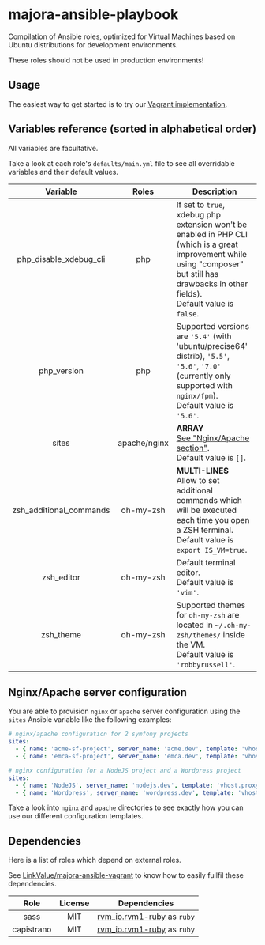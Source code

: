 # majora-ansible-playbook

Compilation of Ansible roles, optimized for Virtual Machines based on Ubuntu distributions for development environments.

These roles should not be used in production environments!



## Usage

The easiest way to get started is to try our [Vagrant implementation](https://github.com/LinkValue/majora-ansible-vagrant).



## Variables reference (sorted in alphabetical order)

All variables are facultative.

Take a look at each role's `defaults/main.yml` file to see all overridable variables and their default values. 

| Variable    | Roles       | Description |
|:-----------:|:-----------:|-------------|
| php_disable_xdebug_cli | php | If set to `true`, xdebug php extension won't be enabled in PHP CLI (which is a great improvement while using "composer" but still has drawbacks in other fields). <br>Default value is `false`. |
| php_version | php | Supported versions are `'5.4'` (with 'ubuntu/precise64' distrib), `'5.5'`, `'5.6'`, `'7.0'` (currently only supported with `nginx/fpm`). <br>Default value is `'5.6'`. |
| sites | apache/nginx | **ARRAY** <br>[See "Nginx/Apache section"](#nginxapache-server-configuration). <br>Default value is `[]`. |
| zsh_additional_commands | oh-my-zsh | **MULTI-LINES** <br>Allow to set additional commands which will be executed each time you open a ZSH terminal. <br>Default value is `export IS_VM=true`. |
| zsh_editor | oh-my-zsh | Default terminal editor. <br>Default value is `'vim'`. |
| zsh_theme | oh-my-zsh | Supported themes for `oh-my-zsh` are located in `~/.oh-my-zsh/themes/` inside the VM. <br>Default value is `'robbyrussell'`. |



## Nginx/Apache server configuration

You are able to provision `nginx` or `apache` server configuration using the `sites` Ansible variable like the following examples:

```yml
# nginx/apache configuration for 2 symfony projects
sites:
  - { name: 'acme-sf-project', server_name: 'acme.dev', template: 'vhost.symfony.j2', docroot: '/var/www/acme-sf-project/web' }
  - { name: 'emca-sf-project', server_name: 'emca.dev', template: 'vhost.symfony.j2' } # docroot will point to "/var/www/{{name}}/web" by default for symfony template
```

```yml
# nginx configuration for a NodeJS project and a Wordpress project
sites:
  - { name: 'NodeJS', server_name: 'nodejs.dev', template: 'vhost.proxy-node.j2' }
  - { name: 'Wordpress', server_name: 'wordpress.dev', template: 'vhost.wordpress.j2' } # docroot will point to "/var/www/{{name}}" by default for wordpress template
```

Take a look into `nginx` and `apache` directories to see exactly how you can use our different configuration templates.



## Dependencies

Here is a list of roles which depend on external roles.

See [LinkValue/majora-ansible-vagrant](https://github.com/LinkValue/majora-ansible-vagrant) to know how to easily fullfil these dependencies.

| Role | License | Dependencies |
|:----:|:-------:|--------------|
| sass       | MIT | [rvm_io.rvm1-ruby](https://github.com/rvm/rvm1-ansible) as `ruby` |
| capistrano | MIT | [rvm_io.rvm1-ruby](https://github.com/rvm/rvm1-ansible) as `ruby` |
